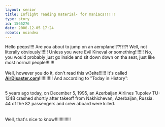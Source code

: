 ```yaml
---
layout: senior
title: Inflight reading material- for maniacs!!!!!
type: story
id: 1565276
date: 2000-12-05 17:24
robots: noindex
---
```

Hello peeps!!!! Are you about to jump on an aeroplane!??!?!?! Well, not literally obviously!!!!!! Unless you were Evil Kineval or something!!!!!!! No, you would probably just go inside and sit down down on tha seat, just like most normal people!!!!!!!<br/><br/>Well, however you do it, don't read this w3site!!!!!! It's called <a href="http://www.airdisaster.com/"><b>AirDisaster.com</b></a>!!!!!!!!!!! And according to "Today in History":<br/><br/><div class="quote">5 years ago today, on December 5, 1995, an Azerbaijan Airlines Tupolev TU-134B crashed shortly after takeoff from Nakhichevan, Azerbaijan, Russia. 44 of the 82 passengers and crew aboard were killed.</div><br/><br/>Well, that's nice to know!!!!!!!!!!!!!